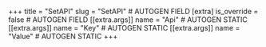 +++
title = "SetAPI"
slug = "SetAPI" # AUTOGEN FIELD
[extra]
is_override = false # AUTOGEN FIELD
[[extra.args]]
name = "Api" # AUTOGEN STATIC
[[extra.args]]
name = "Key" # AUTOGEN STATIC
[[extra.args]]
name = "Value" # AUTOGEN STATIC
+++